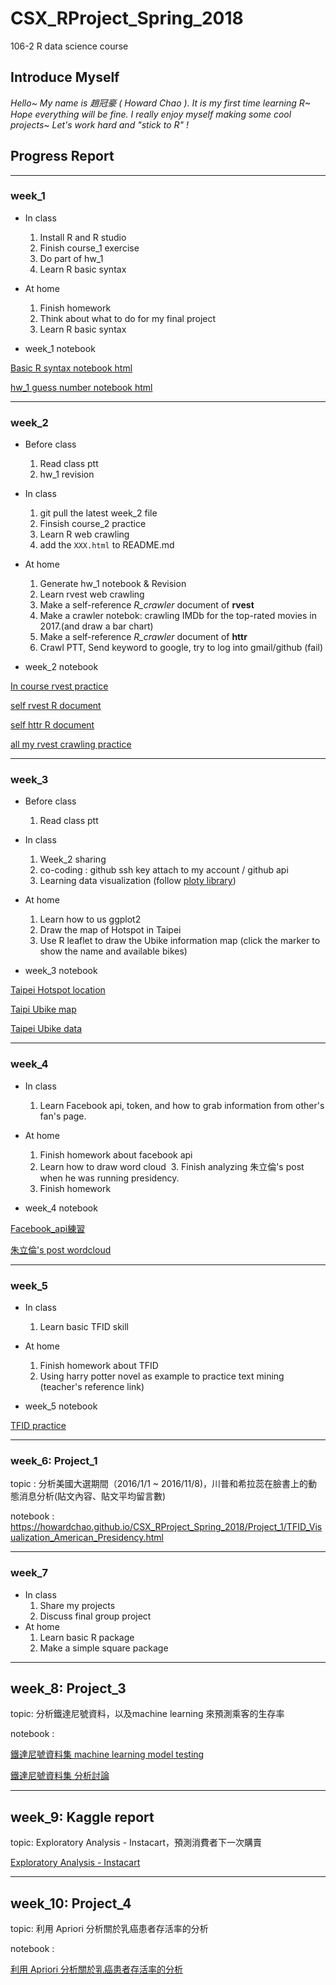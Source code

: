 # CSX_RProject_Spring_2018
106-2 R data science course

## Introduce Myself
*Hello~ My name is 趙冠豪 ( Howard Chao ).
It is my first time learning R~ Hope everything will be fine.
I really enjoy myself making some cool projects~
Let's work hard and "stick to R" !*

## Progress Report
---
### week_1

* In class
  1. Install R and R studio
  2. Finish course_1 exercise
  3. Do part of hw_1
  4. Learn R basic syntax
  
* At home
  1. Finish homework
  2. Think about what to do for my final project
  3. Learn R basic syntax
  
* week_1 notebook

[Basic R syntax notebook html](https://howardchao.github.io/CSX_RProject_Spring_2018/week_1/self_practice_1/Basic_practice.html)

[hw_1 guess number notebook html](https://howardchao.github.io/CSX_RProject_Spring_2018/week_1/hw_1/guess_number_R_notebook.html) 

---
  
### week_2
* Before class
  1. Read class ptt
  2. hw_1 revision

* In class
  1. git pull the latest week_2 file
  2. Finsish course_2 practice
  3. Learn R web crawling
  4. add the `XXX.html` to README.md
 
* At home
  1. Generate hw_1 notebook & Revision
  2. Learn rvest web crawling
  3. Make a self-reference *R_crawler* document of **rvest**
  4. Make a crawler notebok: crawling IMDb for the top-rated movies in 2017.(and draw a bar chart)
  5. Make a self-reference *R_crawler* document of **httr**
  6. Crawl PTT, Send keyword to google, try to log into gmail/github (fail)
  
* week_2 notebook

[In course rvest practice](https://howardchao.github.io/CSX_RProject_Spring_2018/week_2/task_2_self_practice/R_practice_crawler.html)

[self rvest R document](https://howardchao.github.io/CSX_RProject_Spring_2018/week_2/task_2_self_practice/R_crawler_rvest_document.html)

[self httr R document](https://howardchao.github.io/CSX_RProject_Spring_2018/week_2/task_2_self_practice/R_crawler_httr_document.html)

[all my rvest crawling practice](https://howardchao.github.io/CSX_RProject_Spring_2018/week_2/task_2_self_practice/R_crawler_rvest_practice.html)

  
  ---
  
### week_3
* Before class
  1. Read class ptt
  
* In class
  1. Week_2 sharing 
  2. co-coding : github ssh key attach to my account / github api
  3. Learning data visualization (follow [ploty library](https://plot.ly/ggplot2/#basic-charts))

* At home
  1. Learn how to us ggplot2
  2. Draw the map of Hotspot in Taipei
  3. Use R leaflet to draw the Ubike information map (click the marker to show the name and available bikes)
  
* week_3 notebook

[Taipei Hotspot location](https://howardchao.github.io/CSX_RProject_Spring_2018/week_3/task_3/Taipei_Hotspot_location/Taipei_Hotspot_location.html)

[Taipi Ubike map](https://howardchao.github.io/CSX_RProject_Spring_2018/week_3/task_3/NewTaipeiCity_Ubike/Ubike.html)

[Taipei Ubike data](https://howardchao.github.io/CSX_RProject_Spring_2018/week_3/task_3/NewTaipeiCity_Ubike/Ubike_NewTaipei_City.html)

  ---
  
### week_4
* In class
  1. Learn Facebook api, token, and how to grab information from other's fan's page.
 
* At home
  1. Finish homework about facebook api
  2. Learn how to draw word cloud
  3. Finish analyzing 朱立倫's post when he was running presidency.
  4. Finish homework
  
* week_4 notebook

[Facebook_api練習](https://howardchao.github.io/CSX_RProject_Spring_2018/week_4/task_4/Facebook_api_practice.html)

[朱立倫's post wordcloud](https://howardchao.github.io/CSX_RProject_Spring_2018/week_4/task_4/wordCloud_%E6%9C%B1%E7%AB%8B%E5%80%AB.html)

---
### week_5
* In class
  1. Learn basic TFID skill
  
* At home
  1. Finish homework about TFID
  2. Using harry potter novel as example to practice text mining (teacher's reference link)
  
* week_5 notebook

[TFID practice](https://howardchao.github.io/CSX_RProject_Spring_2018/week_5/task_5/TFID.html)

---
### week_6: Project_1
topic : 分析美國大選期間（2016/1/1 ~ 2016/11/8)，川普和希拉蕊在臉書上的動態消息分析(貼文內容、貼文平均留言數)

notebook : https://howardchao.github.io/CSX_RProject_Spring_2018/Project_1/TFID_Visualization_American_Presidency.html

---
### week_7
* In class
  1. Share my projects
  2. Discuss final group project
  
* At home
  1. Learn basic R package
  2. Make a simple square package
  
---
## week_8: Project_3
topic: 分析鐵達尼號資料，以及machine learning 來預測乘客的生存率

notebook : 

[鐵達尼號資料集 machine learning model testing](https://howardchao.github.io/CSX_RProject_Spring_2018/Project_3/Project%203%20Titanic%20dataset.html)

[鐵達尼號資料集 分析討論](https://howardchao.github.io/CSX_RProject_Spring_2018/Project_3/titanic_dataset_discussion.html)

---
## week_9: Kaggle report
topic: Exploratory Analysis - Instacart，預測消費者下一次購賣

[Exploratory Analysis - Instacart](https://docs.google.com/presentation/d/1yjv9bYM6HRClmiYHE1IvsMdloQwG3xxOAzeVnFD3fQY/edit#slide=id.p)

---
## week_10: Project_4 
topic: 利用 Apriori 分析關於乳癌患者存活率的分析

notebook : 

[利用 Apriori 分析關於乳癌患者存活率的分析](https://howardchao.github.io/CSX_RProject_Spring_2018/Project_4/project_4.html)
